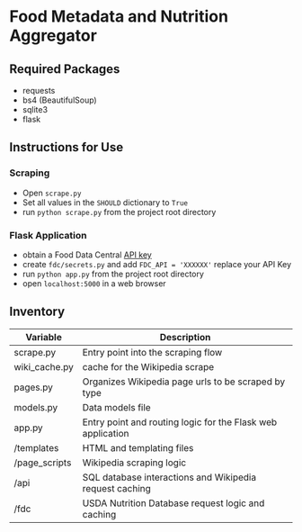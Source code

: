 # Food Metadata and Nutrition Aggregator

## Required Packages

- requests
- bs4 (BeautifulSoup)
- sqlite3
- flask

## Instructions for Use

### Scraping

- Open `scrape.py`
- Set all values in the `SHOULD` dictionary to `True`
- run `python scrape.py` from the project root directory

### Flask Application

- obtain a Food Data Central [API key](https://fdc.nal.usda.gov/api-key-signup.html)
- create `fdc/secrets.py` and add `FDC_API = 'XXXXXX'` replace your API Key
- run `python app.py` from the project root directory
- open `localhost:5000` in a web browser

## Inventory

| Variable | Description |
|----------|-------------|
| scrape.py | Entry point into the scraping flow |
| wiki_cache.py | cache for the Wikipedia scrape |
| pages.py | Organizes Wikipedia page urls to be scraped by type |
| models.py | Data models file |
| app.py | Entry point and routing logic for the Flask web application |
| /templates | HTML and templating files |
| /page_scripts | Wikipedia scraping logic |
| /api | SQL database interactions and Wikipedia request caching |
| /fdc | USDA Nutrition Database request logic and caching |
